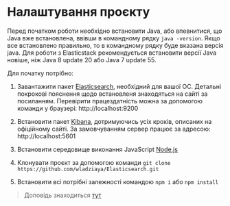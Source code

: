 # Налаштування проєкту
Перед початком роботи необхідно встановити Java, або впевнитися, що Java вже встановлена, ввівши в командному рядку `java -version`. Якщо все встановлено правильно, то в командному рядку буде вказана версія java. Для роботи з Elasticstack рекомендується встановити версії Java новіше, ніж Java 8 update 20 або Java 7 update 55.

Для початку потрібно:

1. Завантажити пакет [Elasticsearch](https://www.elastic.co/downloads/elasticsearch), необхідний для вашої ОС. Детальні покрокові пояснення щодо встановленя знаходяться на сайті за посиланням.
Перевірити працездатність можна за допомогою команди у браузері:
http://localhost:9200



2. Встановити пакет [Kibana](https://www.elastic.co/downloads/kibana), дотримуючись усіх кроків, описаних на офіційному сайті. За замовчуванням сервер працює за адресою: http://localhost:5601

2.  Встановити середовище виконання JavaScript [Node.js](https://www.google.com/url?sa=t&rct=j&q=&esrc=s&source=web&cd=&ved=2ahUKEwi2woTG0u7uAhVvpIsKHZPLAqYQFjAAegQIARAD&url=https%3A%2F%2Fnodejs.org%2Fuk%2F&usg=AOvVaw3UL72OjnHBJ6VfVjj16EbA)

3. Клонувати проєкт за допомогою команди `git clone https://github.com/wladziaya/Elasticsearch.git`

4. Встановити всі потрібні залежності командою `npm i` або `npm install` 

>Доповідь знаходиться [тут](./doc/elascticsearch.md)
